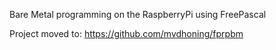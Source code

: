 Bare Metal programming on the RaspberryPi using FreePascal

Project moved to: https://github.com/mvdhoning/fprpbm